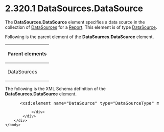 <html dir="LTR" xmlns:mshelp="http://msdn.microsoft.com/mshelp" xmlns:ddue="http://ddue.schemas.microsoft.com/authoring/2003/5" xmlns:xlink="http://www.w3.org/1999/xlink" xmlns:tool="http://www.microsoft.com/tooltip">
    <head>
        <meta http-equiv="Content-Type" content="text/html; CHARSET=utf-8"></meta>
        <meta name="save" content="history"></meta>
        <title>2.320.1 DataSources.DataSource</title>
        <xml>
            <mshelp:toctitle title="2.320.1 DataSources.DataSource"></mshelp:toctitle>
            <mshelp:rltitle title="[MS-RDL]: DataSources.DataSource"></mshelp:rltitle>
            <mshelp:keyword index="A" term="320abb59-bc75-42dd-8e88-593b87a89b8f"></mshelp:keyword>
            <mshelp:attr name="DCSext.ContentType" value="open specification"></mshelp:attr>
            <mshelp:attr name="AssetID" value="320abb59-bc75-42dd-8e88-593b87a89b8f"></mshelp:attr>
            <mshelp:attr name="TopicType" value="kbRef"></mshelp:attr>
            <mshelp:attr name="DCSext.Title" value="[MS-RDL]: DataSources.DataSource" />
        </xml>
    </head>
    <body>
        <div id="header">
            <h1 class="heading">2.320.1 DataSources.DataSource</h1>
        </div>
        <div id="mainSection">
            <div id="mainBody">
                <div id="allHistory" class="saveHistory"></div>
                <div id="sectionSection0" class="section" name="collapseableSection">
                    

<p>The <b>DataSources.DataSource</b> element specifies a data
source in the collection of <a href="9c54b70c-c593-422b-aa16-33cb335927a1.md">DataSources</a>
for a <a href="6bbaafec-020b-406c-b4e7-5e4318b616cb.md">Report</a>. This
element is of type <a href="0f098196-d1a1-4668-ac38-70331cc05041.md">DataSource</a>.</p>

<p>Following is the parent element of the <b>DataSources.DataSource</b>
element.</p>

<table>
 <thead>
  <tr>
   <th>
   <p>Parent elements</p>
   </th>
  </tr>
 </thead>
 <tr>
  <td>
  <p>DataSources</p>
  </td>
 </tr>
</table>

<p>The following is the XML Schema definition of the <b>DataSources.DataSource</b>
element.</p>

<dl>
<dd>
<div><pre> &lt;xsd:element name=&quot;DataSource&quot; type=&quot;DataSourceType&quot; maxOccurs=&quot;unbounded&quot; /&gt;
</pre></div>
</dd></dl>


                </div>
            </div>
        </div>
    </body>
</html>